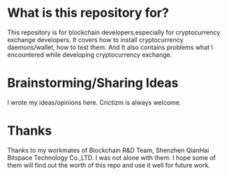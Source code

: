 # What is this repository for?

  This repository is for blockchain developers,especially for cryptocurrency exchange developers. It covers how to install cryptocurrency daemons/wallet, how to test them. And It also contains problems what I encountered while developing cryptocurrency exchange.

# Brainstorming/Sharing Ideas

  I wrote my ideas/opinions here. Crictizm is always welcome.

# Thanks

  Thanks to my workmates of Blockchain R&D Team, Shenzhen QianHai Bitspace Technology Co.,LTD. I was not alone with them. I hope some of them will find out the worth of this repo and use it well for future work.
